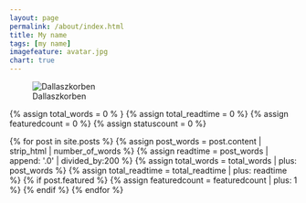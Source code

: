```yaml
---
layout: page
permalink: /about/index.html
title: My name
tags: [my name]
imagefeature: avatar.jpg
chart: true
---
```

<figure>
  <img src="{{ site.url }}/images/avatar.jpg" alt="Dallaszkorben">
  <figcaption>Dallaszkorben</figcaption>
</figure>

{% assign total_words = 0 %	}
{% assign total_readtime = 0 %}
{% assign featuredcount = 0 %}
{% assign statuscount = 0 %}

{% for post in site.posts %}
    {% assign post_words = post.content | strip_html | number_of_words %}
    {% assign readtime = post_words | append: '.0' | divided_by:200 %}
    {% assign total_words = total_words | plus: post_words %}
    {% assign total_readtime = total_readtime | plus: readtime %}
    {% if post.featured %}
    {% assign featuredcount = featuredcount | plus: 1 %}
    {% endif %}
{% endfor %}


